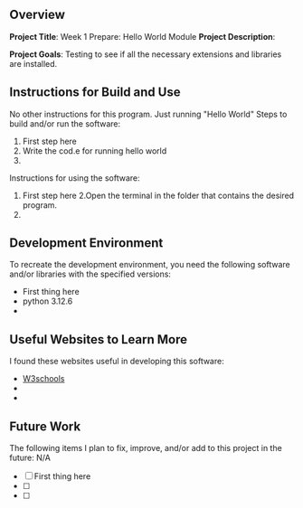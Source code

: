 ## Overview

**Project Title**:
Week 1 Prepare: Hello World Module
**Project Description**:

**Project Goals**:
Testing to see if all the necessary extensions and libraries are installed.
## Instructions for Build and Use
No other instructions for this program. Just running "Hello World"
Steps to build and/or run the software:

1. First step here
2. Write the cod.e for running hello world
3.

Instructions for using the software:

1. First step here
2.Open the terminal in the folder that contains the desired program.
3.

## Development Environment 

To recreate the development environment, you need the following software and/or libraries with the specified versions:

* First thing here
* python 3.12.6
*

## Useful Websites to Learn More

I found these websites useful in developing this software:

* [W3schools](https://www.w3schools.com/python/)
* 
*

## Future Work

The following items I plan to fix, improve, and/or add to this project in the future:
N/A
* [ ] First thing here
* [ ]
* [ ]
